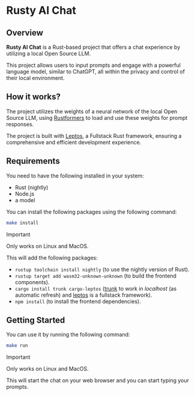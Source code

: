 # Rusty AI Chat

## Overview

**Rusty AI Chat** is a Rust-based project that offers a chat experience by utilizing a local Open Source LLM.

This project allows users to input prompts and engage with a powerful language model, similar to ChatGPT, all within the privacy and control of their local environment.

## How it works?

The project utilizes the weights of a neural network of the local Open Source LLM, using [Rustformers](https://github.com/rustformers/llm) to load and use these weights for prompt responses.

The project is built with [Leptos](https://leptos.dev/), a Fullstack Rust framework, ensuring a comprehensive and efficient development experience.

## Requirements

You need to have the following installed in your system:
- Rust (nightly)
- Node.js
- a model

You can install the following packages using the following command:

```bash
make install
```
> [!IMPORTANT]
> Only works on Linux and MacOS.

This will add the following packages:
- `rustup toolchain install nightly` (to use the nightly version of Rust).
- `rustup target add wasm32-unknown-unknown` (to build the frontend components).
- `cargo install trunk cargo-leptos` ([trunk](https://trunkrs.dev/) to work in _localhost_ (as automatic refresh) and [leptos](https://leptos.dev/) is a fullstack framework).
- `npm install` (to install the frontend dependencies).

## Getting Started

You can use it by running the following command:

```bash
make run
```
> [!IMPORTANT]
> Only works on Linux and MacOS.

This will start the chat on your web browser and you can start typing your prompts.
